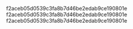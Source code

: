 f2aceb05d0539c3fa8b7d46be2edab9ce190801e
f2aceb05d0539c3fa8b7d46be2edab9ce190801e
f2aceb05d0539c3fa8b7d46be2edab9ce190801e
